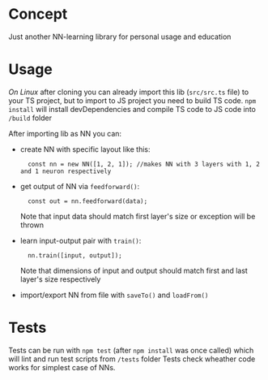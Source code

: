 # Concept

Just another NN-learning library for personal usage and education

# Usage

*On Linux* after cloning you can already import this lib (`src/src.ts` file) to your TS project, but to import to JS project you need to build TS code.
`npm install` will install devDependencies and compile TS code to JS code into `/build` folder

After importing lib as NN you can:

- create NN with specific layout like this:

        const nn = new NN([1, 2, 1]); //makes NN with 3 layers with 1, 2 and 1 neuron respectively

- get output of NN via `feedforward()`:

        const out = nn.feedforward(data);

    Note that input data should match first layer's size or exception will be thrown
- learn input-output pair with `train()`:

        nn.train([input, output]); 
        
    Note that dimensions of input and output should match first and last layer's size respectively

- import/export NN from file with `saveTo()` and `loadFrom()`

# Tests

Tests can be run with `npm test` (after `npm install` was once called) which will lint and run test scripts from `/tests` folder
Tests check wheather code works for simplest case of NNs.
